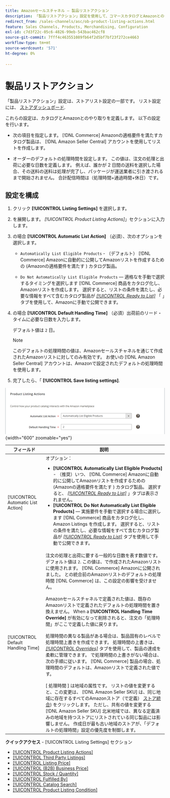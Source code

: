 ```yaml
---
title: Amazonセールスチャネル — 製品リストアクション
description: 「製品リストアクション」設定を使用して、コマースカタログとAmazonとのやり取りを定義します。
redirect_from: /sales-channels/asc/ob-product-listing-actions.html
feature: Sales Channels, Products, Merchandising, Configuration
exl-id: c7d3f22c-05c6-4826-99eb-543bac462cf8
source-git-commit: 7fff4c463551089fb64f2d5bf7bf23f272ce4663
workflow-type: tm+mt
source-wordcount: '571'
ht-degree: 0%

---
```


# 製品リストアクション

「製品リストアクション」設定は、ストアリスト設定の一部です。 リスト設定には、 [ストアダッシュボード](./amazon-store-dashboard.md).

これらの設定は、カタログとAmazonとのやり取りを定義します。 以下の設定を行います。

- 次の項目を指定します。 [!DNL Commerce] Amazonの適格要件を満たすカタログ製品は、 [!DNL Amazon Seller Central] アカウントを使用してリストを作成します。

- オーダーのデフォルトの処理時間を設定します。 この値は、注文の処理と出荷に必要な日数を定義します。 例えば、誰かが 2 日間の送料を選択した場合、その送料の送料は処理が完了し、パッケージが運送業者に引き渡されるまで開始されません。 合計配信時間は（処理時間+通過時間+休日）です。

## 設定を構成

1. クリック **[!UICONTROL Listing Settings]** を選択します。

1. を展開します。 _[!UICONTROL Product Listing Actions]_」セクションに入力します。

1. の場合 **[!UICONTROL Automatic List Action]** （必須）、次のオプションを選択します。

   - `Automatically List Eligible Products` - （デフォルト） [!DNL Commerce] Amazonに自動的に公開してAmazonリストを作成するための (Amazonの適格要件を満たす ) カタログ製品。

   - `Do Not Automatically List Eligible Products`  — 適格なを手動で選択するタイミングを選択します [!DNL Commerce] 商品をカタログ化し、Amazonリストを作成します。 選択すると、リストの条件を満たし、必要な情報をすべて含むカタログ製品が [_[!UICONTROL Ready to List]_](./ready-to-list.md) 「 」タブを使用して、Amazonに手動で公開できます。

1. の場合 **[!UICONTROL Default Handling Time]** （必須）出荷前のリード・タイムに必要な日数を入力します。

   デフォルト値は `2` 日。

   >[!NOTE]
   >
   >このデフォルトの処理時間の値は、Amazonセールスチャネルを通じて作成されたAmazonリストに対してのみ有効です。 お使いの [!DNL Amazon Seller Central] アカウントは、Amazonで設定されたデフォルトの処理時間を使用します。

1. 完了したら、「 **[!UICONTROL Save listing settings]**.

![製品リストアクション](assets/amazon-product-listing-actions.png){width="600" zoomable="yes"}

| フィールド | 説明 |
|------------------------------------|-----------------------------------------------------------------------------------------------------------------------------------------------------------------------------------------------------------------------------------------------------------------------------------------------------------------------------------------------------------------------------------------------------------------------------------------------------------------------------------------------------------------------------------------------------------------------------------------------------------------------------------------------------------------------------------------------------------------------------------------------------------------------------------------------------------------------------------------------------------------------------------------------------------------------------------------------------------------------------------------------------------------------------------------------------------------------------------------------------------------------------------------------------------------------------------------------------------------------------------------------------------------------------------------------------------------------------------------------------------------------------------------------------------------------------------------------------------------------------------------------------------------------------------------------------------------------------------------------------------------------------------------------------------------------------------------|
| [!UICONTROL Automatic List Action] | オプション：<ul><li>**[!UICONTROL Automatically List Eligible Products]** - （推奨）いつ、 [!DNL Commerce] Amazonに自動的に公開してAmazonリストを作成するための (Amazonの適格要件を満たす ) カタログ製品。 選択すると、 [_[!UICONTROL Ready to List]_](./ready-to-list.md) 」タブは表示されません。 </li><li>**[!UICONTROL Do Not Automatically List Eligible Products]**  — 実施要件を手動で選択する場合に選択します [!DNL Commerce] 商品をカタログ化し、Amazon Listings を作成します。 選択すると、リストの条件を満たし、必要な情報をすべて含むカタログ製品が [_[!UICONTROL Ready to List]_](./ready-to-list.md) タブを使用して手動で公開できます。</li></ul> |
| [!UICONTROL Default Handling Time] | 注文の処理と出荷に要する一般的な日数を表す数値です。 デフォルト値は `2`. この値は、で作成されたAmazonリストに使用されます。 [!DNL Commerce] Amazonに公開されました。 との統合前のAmazonリストのデフォルトの処理時間 [!DNL Commerce] は、この設定の影響を受けません。<br><br>Amazonセールスチャネルで定義された値は、既存のAmazonリストで定義されたデフォルトの処理時間を置き換えません。 When a **[!UICONTROL Handling Time Override]** が有効になって削除されると、注文の「処理時間」がここで定義した値に戻ります。<br><br>処理時間の異なる製品がある場合は、製品固有のレベルで処理時間上書きを作成できます。 処理時間の上書きは、 [_[!UICONTROL Overrides]_](./overrides.md) タブを使用して、製品の達成を柔軟に管理できます。 で処理時間の上書きがない場合は、次の手順に従います。 [!DNL Commerce] 製品の場合、処理時間のデフォルトは、Amazonリストで定義された値です。<br><br>[ 処理時間 ] は地域の属性です。 リストの値を変更すると、この変更は、 [!DNL Amazon Seller SKU] は、同じ地域に存在するすべてのAmazonストア（で定義） [ストア統合](./store-integration.md)) をクリックします。 ただし、共有の値を変更する [!DNL Amazon Seller SKU] 北米地域では、異なる定義済みの地域を持つストアにリストされている同じ製品には影響しません。 作成日が最も古い地域のストアが、「デフォルトの処理時間」設定の優先度を制御します。 |

**クイックアクセス** - [!UICONTROL Listing Settings] セクション

- [[!UICONTROL Product Listing Actions]](./product-listing-actions.md)
- [[!UICONTROL Third Party Listings]](./third-party-listing-settings.md)
- [[!UICONTROL Listing Price]](./listing-price.md)
- [[!UICONTROL (B2B) Business Price]](./business-pricing.md)
- [[!UICONTROL Stock / Quantity]](./stock-quantity.md)
- [[!UICONTROL Fulfilled By]](./fulfilled-by.md)
- [[!UICONTROL Catalog Search]](./catalog-search.md)
- [[!UICONTROL Product Listing Condition]](./product-listing-condition.md)
